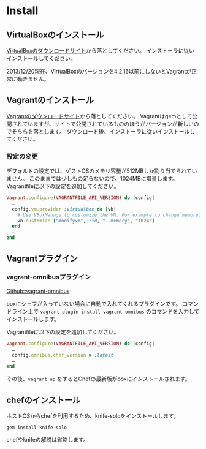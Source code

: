 # Install

## VirtualBoxのインストール
[VirtualBoxのダウンロードサイト](https://www.virtualbox.org/wiki/Download_Old_Builds_4_2)から落としてください。
インストーラに従いインストールしてください。

2013/12/20現在、VirtualBoxのバージョンを4.2.16以前にしないとVagrantが正常に動きません。

## Vagrantのインストール
[Vagrantのダウンロードサイト](http://www.vagrantup.com/downloads.html)から落としてください。
Vagrantはgemとして公開されていますが、サイトで公開されているもののほうがバージョンが新しいのでそちらを落とします。
ダウンロード後、インストーラに従いインストールしてください。

### 設定の変更
デフォルトの設定では、ゲストOSのメモリ容量が512MBしか割り当てられていません。
このままでは少しもの足らないので、1024MBに増量します。
Vagrantfileに以下の設定を追加してください。

```ruby
Vagrant.configure(VAGRANTFILE_API_VERSION) do |config|
  …
  config.vm.provider :virtualbox do |vb|
    # Use VBoxManage to customize the VM. For example to change memory:
    vb.customize ["modifyvm", :id, "--memory", "1024"]
  end
  …
end
```

## Vagrantプラグイン
### vagrant-omnibusプラグイン
[Github::vagrant-omnibus](https://github.com/schisamo/vagrant-omnibus)

boxにシェフが入っていない場合に自動で入れてくれるプラグインです。
コマンドライン上で `vagrant plugin install vagrant-omnibus` のコマンドを入力してインストールします。

Vagrantfileに以下の設定を追加してください。

```ruby
Vagrant.configure(VAGRANTFILE_API_VERSION) do |config|
  …
  config.omnibus.chef_version = :latest
  …
end
```

その後、`vagrant up` をするとChefの最新版がboxにインストールされます。

## chefのインストール
ホストOSからchefを利用するため、knife-soloをインストールします。

`gem install knife-solo`

chefやknifeの解説は省略します。